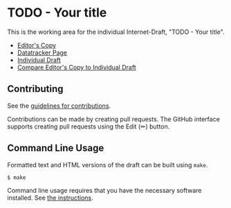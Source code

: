 # TODO - Your title

This is the working area for the individual Internet-Draft, "TODO - Your title".

* [Editor's Copy](https://scionassociation.github.io/scion-cp_I-D/#go.draft-dekater-scion-controlplane.html)
* [Datatracker Page](https://datatracker.ietf.org/doc/draft-dekater-scion-controlplane)
* [Individual Draft](https://datatracker.ietf.org/doc/html/draft-dekater-scion-controlplane)
* [Compare Editor's Copy to Individual Draft](https://scionassociation.github.io/scion-cp_I-D/#go.draft-dekater-scion-controlplane.diff)


## Contributing

See the
[guidelines for contributions](https://github.com/scionassociation/scion-cp_I-D/blob/main/CONTRIBUTING.md).

Contributions can be made by creating pull requests.
The GitHub interface supports creating pull requests using the Edit (✏) button.


## Command Line Usage

Formatted text and HTML versions of the draft can be built using `make`.

```sh
$ make
```

Command line usage requires that you have the necessary software installed.  See
[the instructions](https://github.com/martinthomson/i-d-template/blob/main/doc/SETUP.md).


